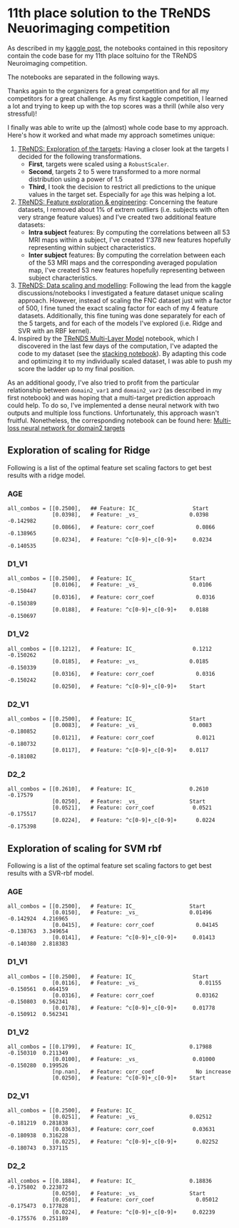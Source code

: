 # 11th place solution to the TReNDS Neuorimaging competition

As described in my [kaggle post](https://www.kaggle.com/c/trends-assessment-prediction/discussion/164915), the notebooks contained in this repository contain the code base for my 11th place soltuino for the TReNDS Neuroimaging competition.

The notebooks are separated in the following ways.

Thanks again to the organizers for a great competition and for all my competitors for a great challenge. As my first kaggle competition, I learned a lot and trying to keep up with the top scores was a thrill (while also very stressful)!

I finally was able to write up the (almost) whole code base to my approach. Here's how it worked and what made my approach sometimes unique:

1. [TReNDS: Exploration of the targets](https://nbviewer.jupyter.org/github/miykael/kaggle_trends_challenge/blob/master/notebook_01_trends-exploration-of-the-targets.ipynb): Having a closer look at the targets I decided for the following transformations.
   - **First**, targets were scaled using a `RobustScaler`.
   - **Second**, targets 2 to 5 were transformed to a more normal distribution using a power of 1.5
   - **Third**, I took the decision to restrict all predictions to the unique values in the target set. Especially for `age` this was helping a lot.
2. [TReNDS: Feature exploration &amp; engineering](https://nbviewer.jupyter.org/github/miykael/kaggle_trends_challenge/blob/master/notebook_02_trends-feature-exploration-engineering.ipynb): Concerning the feature datasets, I removed about 1% of extrem outliers (i.e. subjects with often very strange feature values) and I've created two additional feature datasets:
   - **Intra subject** features: By computing the correlations between all 53 MRI maps within a subject, I've created 1'378 new features hopefully representing within subject characteristics.
   - **Inter subject** features: By computing the correlation between each of the 53 MRI maps and the corresponding averaged population map, I've created 53 new features hopefully representing between subject characteristics.
3. [TReNDS: Data scaling and modelling](https://nbviewer.jupyter.org/github/miykael/kaggle_trends_challenge/blob/master/notebook_03_trends-data-scaling-and-modeling.ipynb): Following the lead from the kaggle discussions/notebooks I investigated a feature dataset unique scaling approach. However, instead of scaling the FNC dataset just with a factor of 500, I fine tuned the exact scaling factor for each of my 4 feature datasets. Additionally, this fine tuning was done separately for each of the 5 targets, and for each of the models I've explored (i.e. Ridge and SVR with an RBF kernel).
4. Inspired by the [TReNDS Multi-Layer Model](https://www.kaggle.com/david1013/trends-multi-layer-model) notebook, which I discovered in the last few days of the computation, I've adapted the code to my dataset (see the [stacking notebook](https://nbviewer.jupyter.org/github/miykael/kaggle_trends_challenge/blob/master/notebook_04_trends-model-stacking.ipynb)). By adapting this code and optimizing it to my individually scaled dataset, I was able to push my score the ladder up to my final position.

As an additional goody, I've also tried to profit from the particular relationship between `domain2_var1` and `domain2_var2` (as described in my first notebook) and was hoping that a multi-target prediction approach could help. To do so, I've implemented a dense neural network with two outputs and multiple loss functions. Unfortunately, this approach wasn't fruitful. Nonetheless, the corresponding notebook can be found here: [Multi-loss neural network for domain2 targets](https://nbviewer.jupyter.org/github/miykael/kaggle_trends_challenge/blob/master/notebook_05_multi-loss-neural-network-for-domain2-targets.ipynb)


## Exploration of scaling for Ridge

Following is a list of the optimal feature set scaling factors to get best results with a ridge model.

### AGE

    all_combos = [[0.2500],   ## Feature: IC_                 Start
                  [0.0398],   # Feature: _vs_                0.0398  -0.142982
                  [0.0866],   # Feature: corr_coef             0.0866  -0.138965
                  [0.0234],   # Feature: ^c[0-9]+_c[0-9]+     0.0234  -0.140535

### D1_V1

    all_combos = [[0.2500],   # Feature: IC_                 Start
                  [0.0106],   # Feature: _vs_                 0.0106  -0.150447
                  [0.0316],   # Feature: corr_coef             0.0316  -0.150389
                  [0.0188],   # Feature: ^c[0-9]+_c[0-9]+    0.0188  -0.150697

### D1_V2

    all_combos = [[0.1212],   # Feature: IC_                  0.1212  -0.150262
                  [0.0185],   # Feature: _vs_                0.0185  -0.150339
                  [0.0316],   # Feature: corr_coef             0.0316  -0.150242
                  [0.0250],   # Feature: ^c[0-9]+_c[0-9]+    Start

### D2_V1

    all_combos = [[0.2500],   # Feature: IC_                 Start
                  [0.0083],   # Feature: _vs_                 0.0083  -0.180852
                  [0.0121],   # Feature: corr_coef             0.0121  -0.180732
                  [0.0117],   # Feature: ^c[0-9]+_c[0-9]+    0.0117  -0.181082

### D2_2

    all_combos = [[0.2610],   # Feature: IC_                 0.2610  -0.17579
                  [0.0250],   # Feature: _vs_                Start
                  [0.0521],   # Feature: corr_coef            0.0521  -0.175517
                  [0.0224],   # Feature: ^c[0-9]+_c[0-9]+      0.0224  -0.175398


## Exploration of scaling for SVM rbf

Following is a list of the optimal feature set scaling factors to get best results with a SVR-rbf model.

### AGE

    all_combos = [[0.2500],   # Feature: IC_                 Start
                  [0.0150],   # Feature: _vs_                0.01496  -0.142924  4.216965
                  [0.0415],   # Feature: corr_coef             0.04145  -0.138763  3.349654
                  [0.0141],   # Feature: ^c[0-9]+_c[0-9]+     0.01413  -0.140380  2.818383

### D1_V1

    all_combos = [[0.2500],   # Feature: IC_                  Start
                  [0.0116],   # Feature: _vs_                   0.01155  -0.150561  0.464159
                  [0.0316],   # Feature: corr_coef             0.03162  -0.150803  0.562341
                  [0.0178],   # Feature: ^c[0-9]+_c[0-9]+     0.01778  -0.150912  0.562341

### D1_V2

    all_combos = [[0.1799],   # Feature: IC_                 0.17988  -0.150310  0.211349
                  [0.0100],   # Feature: _vs_                 0.01000  -0.150280  0.199526
                  [np.nan],   # Feature: corr_coef             No increase
                  [0.0250],   # Feature: ^c[0-9]+_c[0-9]+    Start

### D2_V1

    all_combos = [[0.2500],   # Feature: IC_
                  [0.0251],   # Feature: _vs_                0.02512  -0.181219  0.281838
                  [0.0363],   # Feature: corr_coef            0.03631  -0.180938  0.316228
                  [0.0225],   # Feature: ^c[0-9]+_c[0-9]+      0.02252  -0.180743  0.337115

### D2_2

    all_combos = [[0.1884],   # Feature: IC_                 0.18836  -0.175802  0.223872
                  [0.0250],   # Feature: _vs_                Start 
                  [0.0501],   # Feature: corr_coef             0.05012  -0.175473  0.177828
                  [0.0224],   # Feature: ^c[0-9]+_c[0-9]+     0.02239  -0.175576  0.251189
